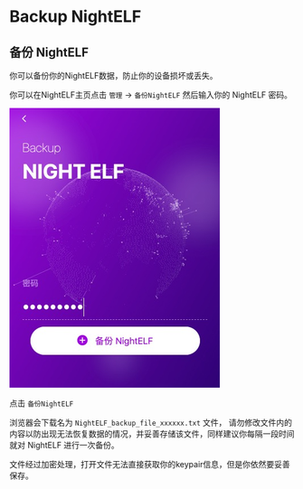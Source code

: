 # Backup NightELF

## 备份 NightELF

你可以备份你的NightELF数据，防止你的设备损坏或丢失。

你可以在NightELF主页点击 ```管理``` -> ```备份NightELF``` 然后输入你的 NightELF 密码。

![Backup NightELF](../../Asset/step-13.jpg)

点击 ```备份NightELF```

浏览器会下载名为 ```NightELF_backup_file_xxxxxx.txt``` 文件， 请勿修改文件内的内容以防出现无法恢复数据的情况，并妥善存储该文件，同样建议你每隔一段时间就对 NightELF 进行一次备份。

文件经过加密处理，打开文件无法直接获取你的keypair信息，但是你依然要妥善保存。
